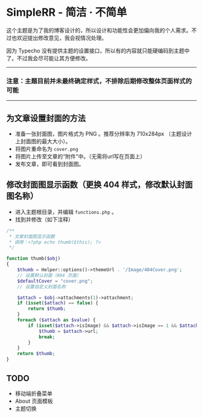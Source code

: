 # SimpleRR - 简洁 · 不简单

这个主题是为了我的博客设计的，所以设计和功能性会更加偏向我的个人需求。不过也欢迎提出修改意见，我会视情况处理。

因为 Typecho 没有提供主题的设置接口，所以有的内容就只能硬编码到主题中了。不过我会尽可能让其方便修改。  

---

### 注意：主题目前并未最终确定样式，不排除后期修改整体页面样式的可能

---

## 为文章设置封面的方法
- 准备一张封面图，图片格式为 PNG 。推荐分辨率为 710x284px （主题设计上封面图的最大大小）。
- 将图片重命名为 `cover.png` 
- 将图片上传至文章的“附件”中。（无需将url写在页面上）
- 发布文章，即可看到封面图。

## 修改封面图显示函数（更换 404 样式，修改默认封面图名称）
- 进入主题根目录，并编辑 `functions.php` 。
- 找到并修改（如下注释）

``` php
/**
 * 文章封面图显示函数
 * 调用：<?php echo thumb($this); ?>
 */

function thumb($obj)
{	
	$thumb = Helper::options()->themeUrl . '/Image/404Cover.png';
	// 设置默认封面（404 页面）
	$defaultCover = "cover.png";
	// 设置自定义封面名称

	$attach = $obj->attachments(1)->attachment;
	if (isset($attach) == false) {
		return $thumb;
	}
	foreach ($attach as $value) {
		if (isset($attach->isImage) && $attach->isImage == 1 && $attach->name == $defaultCover) {
			$thumb = $attach->url;
			break;
		}
	}
	return $thumb;
}
```

## TODO
- 移动端折叠菜单
- About 页面模板
- 主题切换
